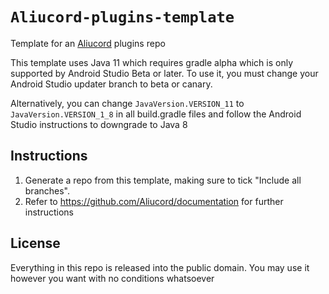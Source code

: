 # `Aliucord-plugins-template`

Template for an [Aliucord](https://github.com/Aliucord) plugins repo

This template uses Java 11 which requires gradle alpha which is only supported by Android Studio Beta or later.
To use it, you must change your Android Studio updater branch to beta or canary.

Alternatively, you can change `JavaVersion.VERSION_11` to `JavaVersion.VERSION_1_8` in all build.gradle files and follow
the Android Studio instructions to downgrade to Java 8


## Instructions

1. Generate a repo from this template, making sure to tick "Include all branches".
2. Refer to https://github.com/Aliucord/documentation for further instructions

## License

Everything in this repo is released into the public domain. You may use it however you want with no conditions whatsoever
